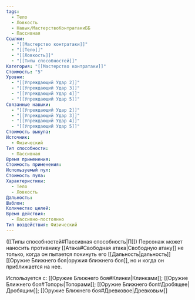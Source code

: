 ```yaml
---
tags:
  - Тело
  - Ловкость
  - Навык/МастерствоКонтратакиББ
  - Пассивная
Ссылки:
  - "[[Мастерство контратаки]]"
  - "[[Тело]]"
  - "[[Ловкость]]"
  - "[[Типы способностей]]"
Категория: "[[Мастерство контратаки]]"
Стоимость: "5"
Уровни:
  - "[[Упреждающий Удар 2]]"
  - "[[Упреждающий Удар 3]]"
  - "[[Упреждающий Удар 4]]"
  - "[[Упреждающий Удар 5]]"
Связанные навыки:
  - "[[Упреждающий Удар 2]]"
  - "[[Упреждающий Удар 3]]"
  - "[[Упреждающий Удар 4]]"
  - "[[Упреждающий Удар 5]]"
Стоимость выкупа: 
Источник:
  - Физический
Тип способности:
  - Пассивная
Время применения: 
Стоимость применения: 
Используемый пул: 
Стоимость пула: 
Характеристики:
  - Тело
  - Ловкость
Дальность: 
Шаблон: 
Количество целей: 
Время действия:
  - Пассивно-постоянно
Тип воздействия: Физический
---
```

([[Типы способностей#Пассивная способность|П]]) Персонаж может наносить противнику [[Атака#Свободная атака|Свободную атаку]] не только, когда он пытается покинуть его [[Дальность|дальность]] [[Оружие Ближнего боя|оружия ближнего боя]], но и когда он приближается на нее. 

Используется с: [[Оружие Ближнего боя#Клинки|Клинками]]; [[Оружие Ближнего боя#Топоры|Топорами]]; [[Оружие Ближнего боя#Дробящее|Дробящим]]; [[Оружие Ближнего боя#Древковое|Древковым]]

